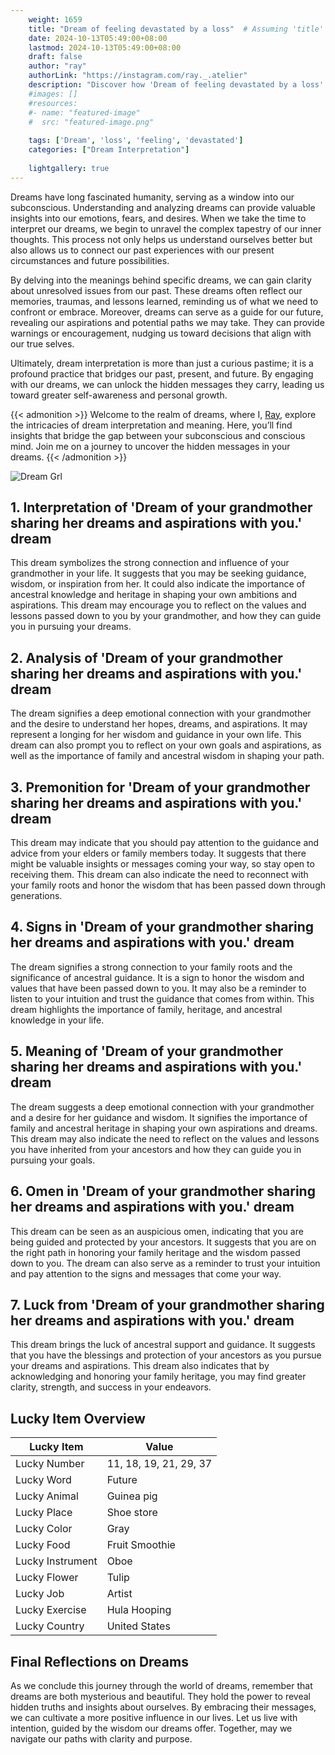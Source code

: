 ```yaml
---
    weight: 1659
    title: "Dream of feeling devastated by a loss"  # Assuming 'title' column exists
    date: 2024-10-13T05:49:00+08:00
    lastmod: 2024-10-13T05:49:00+08:00
    draft: false
    author: "ray"
    authorLink: "https://instagram.com/ray._.atelier"
    description: "Discover how 'Dream of feeling devastated by a loss' can interpret your future and uncover its significant meanings in your life."
    #images: []
    #resources:
    #- name: "featured-image"
    #  src: "featured-image.png"
    
    tags: ['Dream', 'loss', 'feeling', 'devastated']
    categories: ["Dream Interpretation"]
    
    lightgallery: true
---
```

    
Dreams have long fascinated humanity, serving as a window into our subconscious. Understanding and analyzing dreams can provide valuable insights into our emotions, fears, and desires. When we take the time to interpret our dreams, we begin to unravel the complex tapestry of our inner thoughts. This process not only helps us understand ourselves better but also allows us to connect our past experiences with our present circumstances and future possibilities.

By delving into the meanings behind specific dreams, we can gain clarity about unresolved issues from our past. These dreams often reflect our memories, traumas, and lessons learned, reminding us of what we need to confront or embrace. Moreover, dreams can serve as a guide for our future, revealing our aspirations and potential paths we may take. They can provide warnings or encouragement, nudging us toward decisions that align with our true selves.

Ultimately, dream interpretation is more than just a curious pastime; it is a profound practice that bridges our past, present, and future. By engaging with our dreams, we can unlock the hidden messages they carry, leading us toward greater self-awareness and personal growth.

{{< admonition >}}
Welcome to the realm of dreams, where I, [Ray](https://instagram.com/ray._.atelier), explore the intricacies of dream interpretation and meaning. Here, you’ll find insights that bridge the gap between your subconscious and conscious mind. Join me on a journey to uncover the hidden messages in your dreams.
{{< /admonition >}}

![Dream Grl](https://cdn.pixabay.com/photo/2017/11/02/03/35/gothic-2910057_1280.jpg "Dream Grl")

## 1. Interpretation of 'Dream of your grandmother sharing her dreams and aspirations with you.' dream
 This dream symbolizes the strong connection and influence of your grandmother in your life. It suggests that you may be seeking guidance, wisdom, or inspiration from her. It could also indicate the importance of ancestral knowledge and heritage in shaping your own ambitions and aspirations. This dream may encourage you to reflect on the values and lessons passed down to you by your grandmother, and how they can guide you in pursuing your dreams.

## 2. Analysis of 'Dream of your grandmother sharing her dreams and aspirations with you.' dream
 The dream signifies a deep emotional connection with your grandmother and the desire to understand her hopes, dreams, and aspirations. It may represent a longing for her wisdom and guidance in your own life. This dream can also prompt you to reflect on your own goals and aspirations, as well as the importance of family and ancestral wisdom in shaping your path.

## 3. Premonition for 'Dream of your grandmother sharing her dreams and aspirations with you.' dream
 This dream may indicate that you should pay attention to the guidance and advice from your elders or family members today. It suggests that there might be valuable insights or messages coming your way, so stay open to receiving them. This dream can also indicate the need to reconnect with your family roots and honor the wisdom that has been passed down through generations.

## 4. Signs in 'Dream of your grandmother sharing her dreams and aspirations with you.' dream
 The dream signifies a strong connection to your family roots and the significance of ancestral guidance. It is a sign to honor the wisdom and values that have been passed down to you. It may also be a reminder to listen to your intuition and trust the guidance that comes from within. This dream highlights the importance of family, heritage, and ancestral knowledge in your life.

## 5. Meaning of 'Dream of your grandmother sharing her dreams and aspirations with you.' dream
 The dream suggests a deep emotional connection with your grandmother and a desire for her guidance and wisdom. It signifies the importance of family and ancestral heritage in shaping your own aspirations and dreams. This dream may also indicate the need to reflect on the values and lessons you have inherited from your ancestors and how they can guide you in pursuing your goals.

## 6. Omen in 'Dream of your grandmother sharing her dreams and aspirations with you.' dream
 This dream can be seen as an auspicious omen, indicating that you are being guided and protected by your ancestors. It suggests that you are on the right path in honoring your family heritage and the wisdom passed down to you. The dream can also serve as a reminder to trust your intuition and pay attention to the signs and messages that come your way.

## 7. Luck from 'Dream of your grandmother sharing her dreams and aspirations with you.' dream
 This dream brings the luck of ancestral support and guidance. It suggests that you have the blessings and protection of your ancestors as you pursue your dreams and aspirations. This dream also indicates that by acknowledging and honoring your family heritage, you may find greater clarity, strength, and success in your endeavors.

## Lucky Item Overview
| Lucky Item          | Value              |
|---------------|--------------------|
| Lucky Number        | 11, 18, 19, 21, 29, 37  |
| Lucky Word          | Future |
| Lucky Animal        | Guinea pig |
| Lucky Place         | Shoe store     |
| Lucky Color         | Gray     |
| Lucky Food          | Fruit Smoothie      |
| Lucky Instrument    | Oboe |
| Lucky Flower        | Tulip    |
| Lucky Job           | Artist       |
| Lucky Exercise      | Hula Hooping  |
| Lucky Country       | United States    |


##  Final Reflections on Dreams

As we conclude this journey through the world of dreams, remember that dreams are both mysterious and beautiful. They hold the power to reveal hidden truths and insights about ourselves. By embracing their messages, we can cultivate a more positive influence in our lives. Let us live with intention, guided by the wisdom our dreams offer. Together, may we navigate our paths with clarity and purpose.
